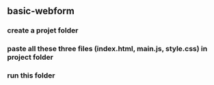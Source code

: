 ## basic-webform
### create a projet folder 
### paste all these three files (index.html, main.js, style.css) in project folder
### run this folder
